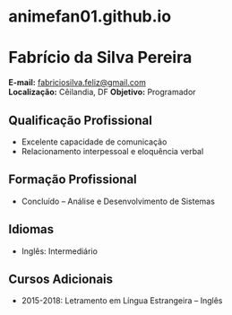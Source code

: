 # animefan01.github.io
# Fabrício da Silva Pereira
**E-mail:** fabriciosilva.feliz@gmail.com  
**Localização:** Cêilandia, DF 
**Objetivo:** Programador

## Qualificação Profissional
- Excelente capacidade de comunicação
- Relacionamento interpessoal e eloquência verbal

## Formação Profissional
- Concluído – Análise e Desenvolvimento de Sistemas

## Idiomas
- Inglês: Intermediário

## Cursos Adicionais
- 2015-2018: Letramento em Língua Estrangeira – Inglês
